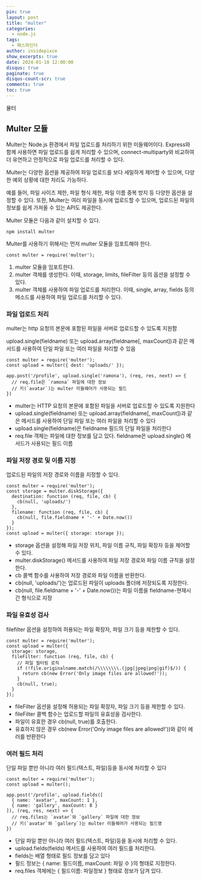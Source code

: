 ```yaml
---
pin: true
layout: post
title: "multer"
categories:
  - node.js
tags:
  - 패스파인더
author: insidepixce
show_excerpts: true
date: 2024-01-10 12:00:00
disqus: true
paginate: true
disqus-count-scr: true
comments: true
toc: true
---
```

뮬터

## Multer 모듈

Multer는 Node.js 환경에서 파일 업로드를 처리하기 위한 미들웨어이다. Express와 함께 사용하면 파일 업로드를 쉽게 처리할 수 있으며, connect-multiparty와 비교하여 더 유연하고 안정적으로 파일 업로드를 처리할 수 있다.

Multer는 다양한 옵션을 제공하여 파일 업로드를 보다 세밀하게 제어할 수 있으며, 다양한 예외 상황에 대한 처리도 가능하다.

예를 들어, 파일 사이즈 제한, 파일 형식 제한, 파일 이름 중복 방지 등 다양한 옵션을 설정할 수 있다. 또한, Multer는 여러 파일을 동시에 업로드할 수 있으며, 업로드된 파일의 정보를 쉽게 가져올 수 있는 API도 제공한다.

Multer 모듈은 다음과 같이 설치할 수 있다.

```
npm install multer

```

Multer를 사용하기 위해서는 먼저 multer 모듈을 임포트해야 한다.

```
const multer = require('multer');

```

1.  multer 모듈을 임포트한다.
2.  multer 객체를 생성한다. 이때, storage, limits, fileFilter 등의 옵션을 설정할 수 있다.
3.  multer 객체를 사용하여 파일 업로드를 처리한다. 이때, single, array, fields 등의 메소드를 사용하여 파일 업로드를 처리할 수 있다.  
      
    

### 파일 업로드 처리

multer는 http 요청의 본문에 포함된 파일을 서버로 업로드할 수 있도록 지원함

upload.single(fieldname) 또는 upload.array(fieldname\[, maxCount\])과 같은 메서드를 사용하여 단일 파일 또는 여러 파일을 처리할 수 있음

```
const multer = require('multer');
const upload = multer({ dest: 'uploads/' });

app.post('/profile', upload.single('ramona'), (req, res, next) => {
  // req.file은 `ramona` 파일에 대한 정보
  // 키(`avatar`)는 multer 미들웨어가 사용되는 필드
})

```

-   multer는 HTTP 요청의 본문에 포함된 파일을 서버로 업로드할 수 있도록 지원한다
-   upload.single(fieldname) 또는 upload.array(fieldname\[, maxCount\])과 같은 메서드를 사용하여 단일 파일 또는 여러 파일을 처리할 수 있다
-   upload.single(fieldname)은 fieldname 필드의 단일 파일을 처리한다
-   req.file 객체는 파일에 대한 정보를 담고 있다. fieldname은 upload.single() 메서드가 사용되는 필드 이름

### 파일 저장 경로 및 이름 지정

업로드된 파일의 저장 경로와 이름을 지정할 수 있다.

```
const multer = require('multer');
const storage = multer.diskStorage({
  destination: function (req, file, cb) {
    cb(null, 'uploads/')
  },
  filename: function (req, file, cb) {
    cb(null, file.fieldname + '-' + Date.now())
  }
});
const upload = multer({ storage: storage });

```

-   storage 옵션을 설정해 파일 저장 위치, 파일 이름 규칙, 파일 확장자 등을 제어할 수 있다.
-   multer.diskStorage() 메서드를 사용하여 파일 저장 경로와 파일 이름 규칙을 설정한다.
-   cb 콜백 함수를 사용하여 저장 경로와 파일 이름을 반환한다.
-   cb(null, 'uploads/')는 업로드된 파일이 uploads 폴더에 저장되도록 지정한다.
-   cb(null, file.fieldname + '-' + Date.now())는 파일 이름을 fieldname-현재시간 형식으로 지정

### 파일 유효성 검사

filefilter 옵션을 설정하여 허용되는 파일 확장자, 파일 크기 등을 제한할 수 있다.

```
const multer = require('multer');
const upload = multer({
  storage: storage,
  fileFilter: function (req, file, cb) {
    // 파일 필터링 로직
    if (!file.originalname.match(/\\\\\\\\.(jpg|jpeg|png|gif)$/)) {
      return cb(new Error('Only image files are allowed!'));
    }
    cb(null, true);
  }
});

```

-   fileFilter 옵션을 설정해 허용되는 파일 확장자, 파일 크기 등을 제한할 수 있다.
-   fileFilter 콜백 함수는 업로드할 파일의 유효성을 검사한다.
-   파일이 유효한 경우 cb(null, true)를 호출한다.
-   유효하지 않은 경우 cb(new Error('Only image files are allowed!'))와 같이 에러를 반환한다

### 여러 필드 처리

단일 파일 뿐만 아니라 여러 필드(텍스트, 파일)등을 동시에 처리할 수 있다

```
const multer = require('multer');
const upload = multer();

app.post('/profile', upload.fields([
  { name: 'avatar', maxCount: 1 },
  { name: 'gallery', maxCount: 8 }
]), (req, res, next) => {
  // req.files는 `avatar`와 `gallery` 파일에 대한 정보
  // 키(`avatar`와 `gallery`)는 multer 미들웨어가 사용되는 필드명
})
```

-   단일 파일 뿐만 아니라 여러 필드(텍스트, 파일)등을 동시에 처리할 수 있다.
-   upload.fields(fields) 메서드를 사용하여 여러 필드를 처리한다.
-   fields는 배열 형태로 필드 정보를 담고 있다
-   필드 정보는 { name: 필드이름, maxCount: 파일 수 }의 형태로 지정한다.
-   req.files 객체에는 { 필드이름: 파일정보 } 형태로 정보가 담겨 있다.